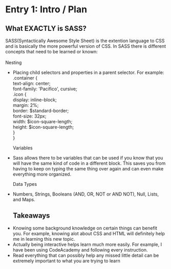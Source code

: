 # Entry 1: Intro / Plan

## What EXACTLY is SASS? 
SASS(Syntactically Awesome Style Sheet) is the extention language to
CSS and is basically the more powerful version of CSS. In SASS there is 
different concepts that need to be learned or known:
<br>
<br>
Nesting
 <ul> 
 <li> Placing child selectors and properties in a parent selector. For example:<br>
 .container {
 <br>
  text-align: center;
  <br>
  font-family: 'Pacifico', cursive;
  <br>
  .icon {<br>
  display: inline-block;<br>
  margin: 2%;<br>
  border: $standard-border;<br>
  font-size: 32px;<br>
    width: $icon-square-length;<br>
height: $icon-square-length;<br>
	}<br>
}
<br>

Variables

<li>Sass allows there to be variables that can be used if you know that you will have the same kind of code in a different block.
This saves you from having to keep on typing the same thing over again and can even make everything more organized.

Data Types

<li> Numbers, Strings, Booleans (AND, OR, NOT or AND NOT), Null, Lists, and Maps.

## Takeaways

<li>Knowing some background knowledge on certain things can benefit you. For example, knowing alot about CSS and HTML will definitely help
me in learning this new topic.
<li> Actually being interactive helps learn much more easily. For example, I have been using CodeAcademy and following every instruction.
<li> Read everything that can possibly help any missed little detail can be extremely important to what you are trying to learn